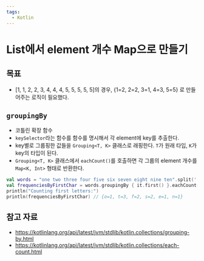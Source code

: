 ```yaml
---
tags:
  - Kotlin
---
```

# List에서 element 개수 Map으로 만들기

## 목표

- \[1, 1, 2, 2, 3, 4, 4, 4, 5, 5, 5, 5, 5\]의 경우, {1=2, 2=2, 3=1, 4=3, 5=5} 로 만들어주는 로직이 필요했다.

## `groupingBy`

- 코틀린 확장 함수
- `keySelector`라는 함수를 함수를 명시해서 각 element에 key를 추출한다.
- key별로 그룹핑한 값들을 `Grouping<T, K>` 클래스로 래핑한다. `T`가 원래 타입, `K`가 key의 타입이 된다.
- `Grouping<T, K>` 클래스에서 `eachCount()`를 호출하면 각 그룹의 element 개수를 `Map<K, Int>` 형태로 반환한다.

```kotlin
val words = "one two three four five six seven eight nine ten".split(' ')
val frequenciesByFirstChar = words.groupingBy { it.first() }.eachCount()
println("Counting first letters:")
println(frequenciesByFirstChar) // {o=1, t=3, f=2, s=2, e=1, n=1}
```

## 참고 자료

- https://kotlinlang.org/api/latest/jvm/stdlib/kotlin.collections/grouping-by.html
- https://kotlinlang.org/api/latest/jvm/stdlib/kotlin.collections/each-count.html